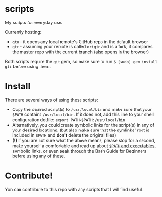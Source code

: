 scripts
=======
My scripts for everyday use.

Currently hosting:

* `gto` - it opens any local remote's GitHub repo in the default browser
* `gtr` - assuming your remote is called `origin` and is a fork, it compares the master repo with the current branch (also opens in the browser)

Both scripts require the `git` gem, so make sure to run `$ [sudo] gem install git` before using them.

Install
=======

There are several ways of using these scripts:

* Copy the desired script(s) to `/usr/local/bin` and make sure that your `$PATH` contains `/usr/local/bin`. If it does not, add this line to your shell configuration dotfile:
`export PATH=$PATH:/usr/local/bin` <br>
* Alternatively, you could create symbolic links for the script(s) in any of your desired locations. (but also make sure that the symlinks' root is included in `$PATH` and **don't** delete the original files)<br>
* **(!)** If you are not sure what the above means, please stop for a second, make yourself a comfortable and read up about [`$PATH` and executables](http://quickleft.com/blog/command-line-tutorials-path), [symbolic links](http://www.nixtutor.com/freebsd/understanding-symbolic-links/), or even peak through the [Bash Guide for Beginners](http://tldp.org/LDP/Bash-Beginners-Guide/html/index.html) before using any of these.

Contribute!
=======
Yon can contribute to this repo with any scripts that I will find useful.
